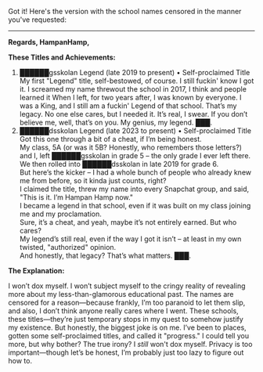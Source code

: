 Got it! Here's the version with the school names censored in the manner you've requested:

---

**Regards, HampanHamp,**

**These Titles and Achievements:**

1. ██████gsskolan Legend (late 2019 to present) • Self-proclaimed Title
   <br> My first "Legend" title, self-bestowed, of course.
   I still fuckin' know I got it.
   I screamed my name threwout the school in 2017, I think and people learned it
   When I left, for two years after, I was known by everyone.
   I was a King, and I still am a fuckin' Legend of that school.
   That’s my legacy.
   No one else cares, but I needed it.
   It’s real, I swear.
   If you don’t believe me, well, that’s on you.
   My genius, my legend. ███.
2. ██████dsskolan Legend (late 2023 to present) • Self-proclaimed Title
   <br> Got this one through a bit of a cheat, if I’m being honest.
   <br> My class, 5A (or was it 5B? Honestly, who remembers those letters?) and I, left ██████gsskolan in grade 5 – the only grade I ever left there.
   <br> We then rolled into ██████dsskolan in late 2019 for grade 6.
   <br> But here’s the kicker – I had a whole bunch of people who already knew me from before, so it kinda just counts, right?
   <br> I claimed the title, threw my name into every Snapchat group, and said, "This is it. I’m Hampan Hamp now."
   <br> I became a legend in that school, even if it was built on my class joining me and my proclamation.
   <br> Sure, it’s a cheat, and yeah, maybe it’s not entirely earned. But who cares?
   <br> My legend’s still real, even if the way I got it isn’t – at least in my own twisted, "authorized" opinion.
   <br> And honestly, that legacy? That’s what matters. ███.

**The Explanation:**

I won’t dox myself. I won’t subject myself to the cringy reality of revealing more about my less-than-glamorous educational past. The names are censored for a reason—because frankly, I’m too paranoid to let them slip, and also, I don’t think anyone really cares where I went. 
These schools, these titles—they’re just temporary stops in my quest to somehow justify my existence. But honestly, the biggest joke is on me. I’ve been to places, gotten some self-proclaimed titles, and called it "progress." I could tell you more, but why bother? The true irony? 
I *still* won't dox myself. Privacy is too important—though let’s be honest, I’m probably just too lazy to figure out how to.
